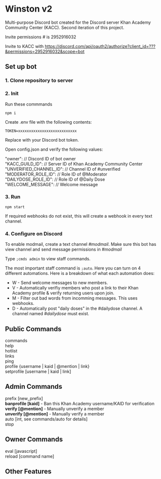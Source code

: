 # Winston v2
Multi-purpose Discord bot created for the Discord server Khan Academy Community Center (KACC). Second iteration of this project.


Invite permissions # is 2952916032

Invite to KACC with https://discord.com/api/oauth2/authorize?client_id=???&permissions=2952916032&scope=bot

## Set up bot

### 1. Clone repository to server

### 2. Init

Run these commmands

`npm i`

Create .env file with the following contents:

`TOKEN=xxxxxxxxxxxxxxxxxxxxxxxxxxx`

Replace with your Discord bot token.

Open config.json and verify the following values:

  "owner": // Discord ID of bot owner<br>
  "KACC_GUILD_ID": // Server ID of Khan Academy Community Center<br>
  "UNVERIFIED_CHANNEL_ID": // Channel ID of #unverified<br>
  "MODERATOR_ROLE_ID": // Role ID of @Moderator<br>
  "DAILYDOSE_ROLE_ID": // Role ID of @Daily Dose<br>
  "WELCOME_MESSAGE": // Welcome message

### 3. Run

`npm start`

If required webhooks do not exist, this will create a webhook in every text channel.

### 4. Configure on Discord

To enable modmail, create a text channel *#modmail*. Make sure this bot has view channel and send message permissions in *#modmail*

Type `;cmds admin` to view staff commands.

The most important staff command is `;auto`. Here you can turn on 4 different automations. Here is a breakdown of what each automation does:
- W - Send welcome messages to new members.
- V - Automatically verifiy members who post a link to their Khan Academy profile & verify returning users upon join.
- M - Filter out bad words from incomming messages. This uses webhooks.
- D - Automatically post "daily doses" in the #dailydose channel. A channel named *#dailydose* must exist.


## Public Commands
commands  
help  
hotlist  
links  
ping  
profile {username | kaid | @mention | link}  
setprofile [username | kaid | link] 

## Admin Commands
prefix [new_prefix]  
**banprofile [kaid]** - Ban this Khan Academy username/KAID for verification  
**verify [@mention]** - Manually unverify a member  
**unverify [@mention]** - Manually verify a member   
auto [int, see commands/auto for details]  
stop  


## Owner Commands
eval [javascript]  
reload [command name]

## Other Features
